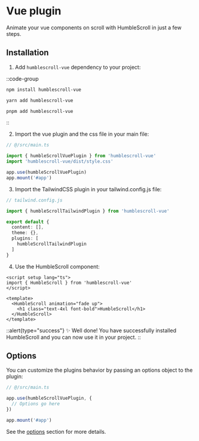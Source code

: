 # Vue plugin

Animate your vue components on scroll with HumbleScroll in just a few steps.

## Installation

1. Add `humblescroll-vue` dependency to your project:

::code-group

  ```bash [npm]
  npm install humblescroll-vue
  ```

  ```bash [yarn]
  yarn add humblescroll-vue
  ```

  ```bash [pnpm]
  pnpm add humblescroll-vue
  ```

::

2. Import the vue plugin and the css file in your main file:

```ts
// @/src/main.ts

import { humbleScrollVuePlugin } from 'humblescroll-vue' 
import 'humblescroll-vue/dist/style.css' 

app.use(humbleScrollVuePlugin)
app.mount('#app')
```

3. Import the TailwindCSS plugin in your tailwind.config.js file:

```ts
// tailwind.config.js

import { humbleScrollTailwindPlugin } from 'humblescroll-vue'

export default {
  content: [],
  theme: {},
  plugins: [
    humbleScrollTailwindPlugin
  ]
}
```

4. Use the HumbleScroll component:

```vue
<script setup lang="ts">
import { HumbleScroll } from 'humblescroll-vue'
</script>

<template>
  <HumbleScroll animation="fade up">
    <h1 class="text-4xl font-bold">HumbleScroll</h1>
  </HumbleScroll>
</template>
```

::alert{type="success"}
✨ Well done! You have successfully installed HumbleScroll and you can now use it in your project.
::

## Options

You can customize the plugins behavior by passing an options object to the plugin:

```ts
// @/src/main.ts

app.use(humbleScrollVuePlugin, {
  // Options go here
})

app.mount('#app')
```

See the [options](/getting-started/options) section for more details.
